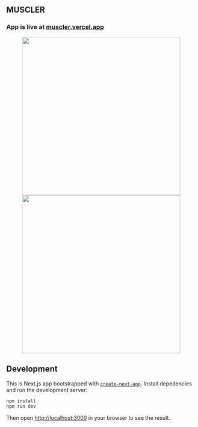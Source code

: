 ## MUSCLER

### App is live at [muscler.vercel.app](https://muscler.vercel.app/)

<p float="left" align="middle">
    <a href="https://muscler.vercel.app/">
        <img style="widht: 100px" src="https://muscler.vercel.app/_next/image?url=%2F_next%2Fstatic%2Fmedia%2F21shots_so.bb90544f.png&w=1200&q=100" width="420">
    </a>
     <a href="https://muscler.vercel.app/">
        <img style="widht: 100px" src="https://muscler.vercel.app/_next/image?url=%2F_next%2Fstatic%2Fmedia%2F125shots_so.e02ab8e8.png&w=1080&q=100" width="420">
    </a>
</p>

## Development

This is Next.js app bootstrapped with [`create-next-app`](https://github.com/vercel/next.js/tree/canary/packages/create-next-app).
Install depedencies and run the development server:

```bash
npm install
npm run dev
```

Then open [http://localhost:3000](http://localhost:3000) in your browser to see the result.
